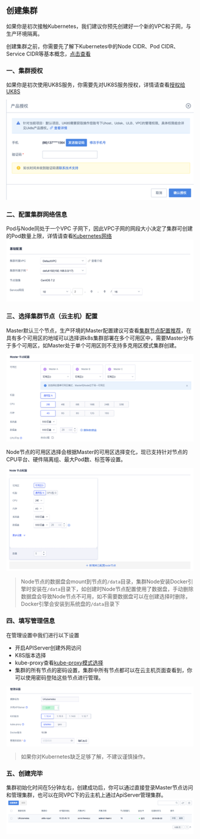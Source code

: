 
## 创建集群

如果你是初次接触Kubernetes，我们建议你预先创建好一个新的VPC和子网，与生产环境隔离。

创建集群之前，你需要先了解下Kubernetes中的Node CIDR、Pod CIDR、Service CIDR等基本概念，[点击查看](/compute/uk8s/network)


### 一、集群授权

如果你是初次使用UK8S服务，你需要先对UK8S服务授权，详情请查看[授权给UK8S](/compute/uk8s/userguide/before_start)

![](/images/userguide/oauth.png)


### 二、配置集群网络信息

Pod与Node同处于一个VPC 子网下，因此VPC子网的网段大小决定了集群可创建的Pod数量上限，详情请查看[Kubernetes网络](/compute/uk8s/network)
![](/images/userguide/clusternet.png)

### 三、选择集群节点（云主机）配置

Master默认三个节点，生产环境的Master配置建议可查看[集群节点配置推荐](/compute/uk8s/introduction/node_requirements)，在具有多个可用区的地域可以选择讲k8s集群部署在多个可用区中，需要Master分布于多个可用区，如Master处于单个可用区则不支持多克用区模式集群创建。

![](/images/userguide/master.png)

Node节点的可用区选择会根据Master的可用区选择变化，现已支持针对节点的CPU平台、硬件隔离组、最大Pod数、标签等设置。

![](/images/userguide/node.png)

> Node节点的数据盘会mount到节点的`/data`目录，集群Node安装Docker引擎时安装在`/data`目录下，如创建时Node节点配置使用了数据盘，手动删除数据盘会导致Node节点不可用，如不需要数据盘可以在创建选择时删除，Docker引擎会安装到系统盘的`/data`目录下

### 四、填写管理信息

在管理设置中我们进行以下设置
* 开启APIServer创建外网访问
* K8S版本选择
* kube-proxy查看[kube-proxy模式选择](/compute/uk8s/introduction/kubeproxy_mode)
* 集群的所有节点的密码设置，集群中所有节点都可以在云主机页面查看到，你可以使用密码登陆这些节点进行管理。

![](/images/userguide/manager.png)

> 如果你对Kubernetes缺乏足够了解，不建议谨慎操作。

### 五、创建完毕

集群初始化时间在5分钟左右，创建成功后，你可以通过直接登录Master节点访问和管理集群，也可以在同VPC下的云主机上通过ApiServer管理集群。
![](/images/userguide/done.png)